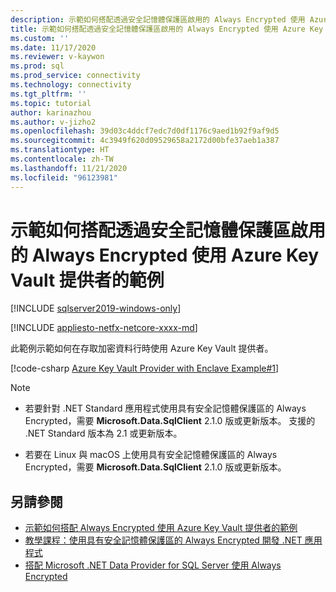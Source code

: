 ```yaml
---
description: 示範如何搭配透過安全記憶體保護區啟用的 Always Encrypted 使用 Azure Key Vault 提供者的範例
title: 示範如何搭配透過安全記憶體保護區啟用的 Always Encrypted 使用 Azure Key Vault 提供者的範例 | Microsoft Docs
ms.custom: ''
ms.date: 11/17/2020
ms.reviewer: v-kaywon
ms.prod: sql
ms.prod_service: connectivity
ms.technology: connectivity
ms.tgt_pltfrm: ''
ms.topic: tutorial
author: karinazhou
ms.author: v-jizho2
ms.openlocfilehash: 39d03c4ddcf7edc7d0df1176c9aed1b92f9af9d5
ms.sourcegitcommit: 4c3949f620d09529658a2172d00bfe37aeb1a387
ms.translationtype: HT
ms.contentlocale: zh-TW
ms.lasthandoff: 11/21/2020
ms.locfileid: "96123981"
---
```

# <a name="example-demonstrating-use-of-azure-key-vault-provider-with-always-encrypted-enabled-with-secure-enclaves"></a>示範如何搭配透過安全記憶體保護區啟用的 Always Encrypted 使用 Azure Key Vault 提供者的範例

[!INCLUDE [sqlserver2019-windows-only](../../../includes/applies-to-version/sqlserver2019-windows-only.md)]

[!INCLUDE [appliesto-netfx-netcore-xxxx-md](../../../includes/appliesto-netfx-netcore-netst-md.md)]

此範例示範如何在存取加密資料行時使用 Azure Key Vault 提供者。

[!code-csharp [Azure Key Vault Provider with Enclave Example#1](~/../sqlclient/doc/samples/AzureKeyVaultProviderWithEnclaveProviderExample.cs#1)]

> [!NOTE]
> - 若要針對 .NET Standard 應用程式使用具有安全記憶體保護區的 Always Encrypted，需要 **Microsoft.Data.SqlClient** 2.1.0 版或更新版本。 支援的 .NET Standard 版本為 2.1 或更新版本。 
>
> - 若要在 Linux 與 macOS 上使用具有安全記憶體保護區的 Always Encrypted，需要 **Microsoft.Data.SqlClient** 2.1.0 版或更新版本。

## <a name="see-also"></a>另請參閱

- [示範如何搭配 Always Encrypted 使用 Azure Key Vault 提供者的範例](azure-key-vault-example.md)
- [教學課程：使用具有安全記憶體保護區的 Always Encrypted 開發 .NET 應用程式](tutorial-always-encrypted-enclaves-develop-net-apps.md)
- [搭配 Microsoft .NET Data Provider for SQL Server 使用 Always Encrypted](sqlclient-support-always-encrypted.md)
